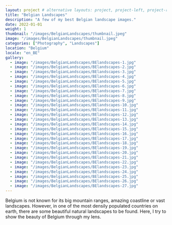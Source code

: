 ```yaml
---
layout: project # alternative layouts: project, project-left, project-right, project-top
title: "Belgian Landscapes"
description: "A few of my best Belgian landscape images."
date: 2022-01-01
weight: 1
thumbnail: "/images/BelgianLandscapes/thumbnail.jpeg"
image: "/images/BelgianLandscapes/thumbnail.jpeg"
categories: ["Photography", "Landscapes"]
location: "Belgium"
locale: "en_BE"
gallery:
  - image: "/images/BelgianLandscapes/BElandscapes-1.jpg"
  - image: "/images/BelgianLandscapes/BElandscapes-2.jpg"
  - image: "/images/BelgianLandscapes/BElandscapes-3.jpg"
  - image: "/images/BelgianLandscapes/BElandscapes-4.jpg"
  - image: "/images/BelgianLandscapes/BElandscapes-5.jpg"
  - image: "/images/BelgianLandscapes/BElandscapes-6.jpg"
  - image: "/images/BelgianLandscapes/BElandscapes-7.jpg"
  - image: "/images/BelgianLandscapes/BElandscapes-8.jpg"
  - image: "/images/BelgianLandscapes/BElandscapes-9.jpg"
  - image: "/images/BelgianLandscapes/BElandscapes-10.jpg"
  - image: "/images/BelgianLandscapes/BElandscapes-11.jpg"
  - image: "/images/BelgianLandscapes/BElandscapes-12.jpg"
  - image: "/images/BelgianLandscapes/BElandscapes-13.jpg"
  - image: "/images/BelgianLandscapes/BElandscapes-14.jpg"
  - image: "/images/BelgianLandscapes/BElandscapes-15.jpg"
  - image: "/images/BelgianLandscapes/BElandscapes-16.jpg"
  - image: "/images/BelgianLandscapes/BElandscapes-17.jpg"
  - image: "/images/BelgianLandscapes/BElandscapes-18.jpg"
  - image: "/images/BelgianLandscapes/BElandscapes-19.jpg"
  - image: "/images/BelgianLandscapes/BElandscapes-20.jpg"
  - image: "/images/BelgianLandscapes/BElandscapes-21.jpg"
  - image: "/images/BelgianLandscapes/BElandscapes-22.jpg"
  - image: "/images/BelgianLandscapes/BElandscapes-23.jpg"
  - image: "/images/BelgianLandscapes/BElandscapes-24.jpg"
  - image: "/images/BelgianLandscapes/BElandscapes-25.jpg"
  - image: "/images/BelgianLandscapes/BElandscapes-26.jpg"
  - image: "/images/BelgianLandscapes/BElandscapes-27.jpg"
---
```


Belgium is not known for its big mountain ranges, amazing coastline or vast landscapes. However, in one of the most densily populated countries on earth, there are some beautiful natural landscapes to be found. Here, I try to show the beauty of Belgium through my lens.